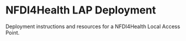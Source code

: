 # NFDI4Health LAP Deployment

Deployment instructions and resources for a NFDI4Health Local Access Point.
